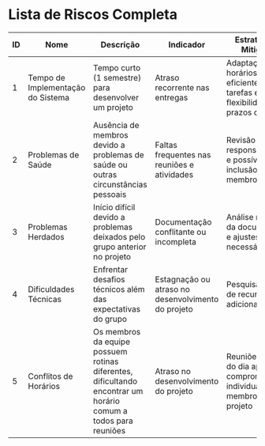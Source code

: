 # Lista de Riscos Completa

| ID |           Nome          |                     Descrição                    |          Indicador         |         Estratégia de Mitigação        |        Plano de Contingência         |
|----|------------------------|-------------------------------------------------|-----------------------------|----------------------------------------|--------------------------------------|
| 1  | Tempo de Implementação do Sistema      | Tempo curto (1 semestre) para desenvolver um projeto | Atraso recorrente nas entregas | Adaptação de horários, divisão eficiente das tarefas e flexibilidade dos prazos de entrega | Reatribuir tarefas ou buscar apoio externo |
| 2  | Problemas de Saúde      | Ausência de membros devido a problemas de saúde ou outras circunstâncias pessoais | Faltas frequentes nas reuniões e atividades | Revisão das responsabilidades e possível inclusão de novos membros | Redistribuição de tarefas e solicitação de apoio externo se necessário |
| 3  | Problemas Herdados     | Início difícil devido a problemas deixados pelo grupo anterior no projeto | Documentação conflitante ou incompleta | Análise minuciosa da documentação e ajustes necessários | Refazer a documentação ou adaptá-la conforme a necessidade |
| 4  | Dificuldades Técnicas  | Enfrentar desafios técnicos além das expectativas do grupo | Estagnação ou atraso no desenvolvimento do projeto | Pesquisa e busca de recursos adicionais | Reavaliar a abordagem técnica, solicitar ajuda a especialistas externos |
| 5  | Conflitos de Horários  | Os membros da equipe possuem rotinas diferentes, dificultando encontrar um horário comum a todos para reuniões | Atraso no desenvolvimento do projeto | Reuniões no final do dia após os compromissos individuais dos membros do projeto | Reavaliar a comunicação, solicitar ajuda a especialistas externos |
